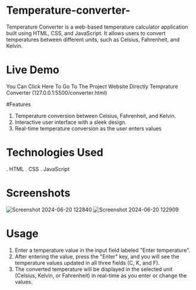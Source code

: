# Temperature-converter-
Temperature Converter is a web-based temperature calculator application built using HTML, CSS, and JavaScript. It allows users to convert temperatures between different units, such as Celsius, Fahrenheit, and Kelvin.

# Live Demo
You Can Click Here To Go To The Project Website Directly Temprature Converter (127.0.0.1:5500/converter.html)

#Features
1. Temperature conversion between Celsius, Fahrenheit, and Kelvin.
2. Interactive user interface with a sleek design.
3. Real-time temperature conversion as the user enters values

# Technologies Used
. HTML
. CSS
. JavaScript

# Screenshots
![Screenshot 2024-06-20 122840](https://github.com/DivyabshuRajput/Temperature-converter-/assets/159412041/69497e25-af8f-48ca-8a07-8c607148f0b8)
![Screenshot 2024-06-20 122909](https://github.com/DivyabshuRajput/Temperature-converter-/assets/159412041/e7e4e030-1fa6-4a29-8dc0-ce1790212bcc)


# Usage
1. Enter a temperature value in the input field labeled "Enter temperature".
2. After entering the value, press the "Enter" key, and you will see the temperature values updated in all three fields (C, K, and F).
3. The converted temperature will be displayed in the selected unit (Celsius, Kelvin, or Fahrenheit) in real-time as you enter or change the values.
